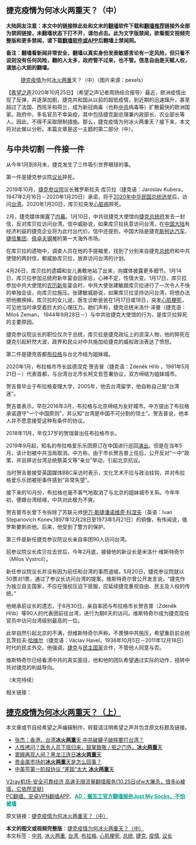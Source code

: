  <h2>捷克疫情为何冰火两重天？（中）</h2> <p class="notice"><b>大陆网友注意：本文中的链接除此处和文末的<a href="https://github.com/bannedbook/fanqiang" >翻墙</a>软件下载和<a href="https://github.com/killgcd/justmysocks/blob/master/README.md">翻墙推荐</a>链接外全部为禁网链接，未翻墙状态下打不开，请勿点击。此为文字版禁闻，欲看图文视频完整版和更多禁闻，请下载<a href="https://github.com/bannedbook/fanqiang">翻墙软件或APP</a>后翻墙上禁闻网。</p><p>备注：翻墙看新闻非常安全，翻墙以真实身份发表敏感言论有一定风险，但只看不说则没有任何风险，翻的人太多，政府管不过来，也不管。信息自由是天赋人权，请放心大胆的翻墙。</b></p>  <div class="entry"> <figure><figcaption><a href="https://www.bannedbook.org/bnews/tag/%e6%8d%b7%e5%85%8b/" class="st_tag internal_tag" rel="tag" title="标签 捷克 下的日志">捷克</a><a href="https://www.bannedbook.org/bnews/tag/%E7%96%AB%E6%83%85/" class="st_tag internal_tag" rel="tag" title="标签 疫情 下的日志">疫情</a>为何<a href="https://www.bannedbook.org/bnews/tag/%E5%86%B0%E7%81%AB%E4%B8%A4%E9%87%8D/" class="st_tag internal_tag" rel="tag" title="标签 冰火两重 下的日志">冰火两重</a>天？（中）（图片来源：pexels）</figcaption></figure> <p>【<span class='wp_keywordlink_affiliate'><a href="https://www.soundofhope.org" title="希望之声" target="_blank">希望之声</a></span>2020年10月25日】（希望之声记者周扬综合报导）最近，欧洲疫情出现了反弹，并逐渐加剧，捷克共和国从以前的超低疫情，到近期的迅速蹿升，甚至超过了法国、西班牙和荷兰，成为新冠病毒（也称<a href="https://www.bannedbook.org/bnews/tag/%e4%b8%ad%e5%85%b1/" class="st_tag internal_tag" rel="tag" title="标签 中共 下的日志">中共</a>病毒等）扩散最快的欧洲国家。政府中，多名官员不幸染疫，其中包括捷克副总理兼内政部长、农业部长等人。因此，不得不采取限制措施。那么，捷克疫情为何冰火两重天？接下来，本文将对此做以分析。本篇文章是这一主题的第二部分（中）。</p> <h2><strong>与中共切割 一件接一件</strong></h2> <p>从今年1月到8月末，捷克发生了三件吸引世界眼球的事。</p> <p>第一件是捷克参议院<a href="https://www.bannedbook.org/bnews/tag/%E8%AE%AE%E9%95%BF/" class="st_tag internal_tag" rel="tag" title="标签 议长 下的日志">议长</a>猝死。</p> <p>2019年10月，<a href="https://zh.wikipedia.org/wiki/%E6%8D%B7%E5%85%8B%E5%8F%82%E8%AE%AE%E9%99%A2" title="捷克参议院">捷克参议院</a>议长雅罗斯拉夫·库贝拉（捷克语：Jaroslav Kubera，1947年2月16日－2020年1月20日）承诺，将于<a href="https://zh.wikipedia.org/wiki/2020%E5%B9%B4%E4%B8%AD%E8%8F%AF%E6%B0%91%E5%9C%8B%E7%B8%BD%E7%B5%B1%E9%81%B8%E8%88%89" title="2020年中华民国总统选举">2020年中华民国总统选举</a>后，访问<a href="https://www.bannedbook.org/bnews/tag/%e5%8f%b0%e6%b9%be/" class="st_tag internal_tag" rel="tag" title="标签 台湾 下的日志">台湾</a>。2020年1月20日，库贝拉突发<a href="https://zh.wikipedia.org/wiki/%E5%BF%83%E8%84%8F%E7%97%85" title="心脏病">心脏病</a>猝死。</p> <p>2月，捷克媒体揭露了<span class='wp_keywordlink_affiliate'><a href="https://www.bannedbook.org/bnews/ccpdope/" title="中共高层内幕" target="_blank">内幕</a></span>。1月10日，中共驻捷克大使馆向<a href="https://zh.wikipedia.org/w/index.php?title=%E6%8D%B7%E5%85%8B%E6%80%BB%E7%BB%9F%E5%BA%9C&amp;action=edit&amp;redlink=1">捷克总统府</a>发去一封信，反对库贝拉访问台湾。信中威胁说，如果库贝拉执意访问台湾，在<span class='wp_keywordlink_affiliate'><a href="https://www.bannedbook.org/" title="中国" target="_blank">中国</a></span><span class='wp_keywordlink_affiliate'><a href="https://www.bannedbook.org/" title="大陆" target="_blank">大陆</a></span>有经济利益的捷克企业将为此付出代价。信中还提到，中国大陆是捷克<a href="https://zh.wikipedia.org/wiki/%E6%96%AF%E6%9F%AF%E8%BE%BE%E6%B1%BD%E8%BD%A6" title="斯柯达汽车">斯柯达汽车</a>、<a href="https://zh.wikipedia.org/w/index.php?title=%E6%8D%B7%E4%BF%A1%E9%9B%86%E5%9B%A2&amp;action=edit&amp;redlink=1">捷信集团</a>、<a href="https://zh.wikipedia.org/w/index.php?title=%E4%BD%A9%E5%8D%93%E5%A4%AB%E9%92%A2%E7%90%B4&amp;action=edit&amp;redlink=1">佩卓夫钢琴</a>的第一大海外市场。</p> <p>在库贝拉的遗物中，调查人员在他的手提箱里，找到了分别来自捷克<a href="https://www.bannedbook.org/bnews/tag/%e6%80%bb%e7%bb%9f/" class="st_tag internal_tag" rel="tag" title="标签 总统 下的日志">总统</a>府和中共使馆的两封信，都威胁库贝拉，放弃访问台湾的计划。</p>  <p>4月26日，库贝拉的遗孀和女儿勇敢地站了出来，向媒体披露更多细节。1月14日，库贝拉参加总统府新年宴会回家后，心神不定，性情大变。1月17日，库贝拉参加中共大使馆的<a href="https://zh.wikipedia.org/wiki/%E5%86%9C%E5%8E%86%E6%96%B0%E5%B9%B4" title="农历新年">农历新年</a>宴会时，中共大使张建敏跟库贝拉进行了一次令人不快的单独会谈，向库贝拉施压。张建敏威胁说，如果库贝拉坚持访问台湾，将想办法把他撤换掉。库贝拉的女儿说，医生诊断爸爸在1月17日或18日，突发<a href="https://zh.wikipedia.org/wiki/%E5%BF%83%E8%82%8C%E6%A2%97%E6%AD%BB" title="心肌梗死">心肌梗死</a>，可见他当时承受着巨大的心理压力。她们声称，捷克总统米洛什·泽曼（捷克语：Miloš Zeman， 1944年9月28日－）与中共驻捷克大使馆的行为，是库贝拉猝死的主要原因。</p> <p>捷克参议院议长的职位仅次于总统，库贝拉是捷克政坛上的资深人物，他的猝死在捷克引起轩然大波，政界和民众对中共施加给捷克的威权政治表达了愤怒。</p> <p>第二件是捷克首都<a href="https://www.bannedbook.org/bnews/tag/%e5%b8%83%e6%8b%89%e6%a0%bc/" class="st_tag internal_tag" rel="tag" title="标签 布拉格 下的日志">布拉格</a>与台北市结为姐妹城。</p> <p>2020年1月，布拉格市市长兹德涅克·贺吉普（捷克语：Zdeněk Hřib ，1981年5月21日－）代表首都，与台湾台北市长柯文哲签署协议，双方缔结为姐妹城市。</p> <p>贺吉普毕业于布拉格查理大学，2005年，他去台湾留学，他自称自己是“台湾迷”。</p> <p>贺吉普表示，早在2016年3月，布拉格与北京缔结为友好城市。中方提出了布拉格承诺遵守“一个中国原则”，并认知“台湾是中国不可分割的领土”。贺吉普说，他本人并不愿意接受这种有条件的协议。</p>  <p>2018年11月，年仅37岁的<a name="_Hlk54544611">贺瑞普</a>出任布拉格市长。</p> <p>2019年9月起，知名的布拉格爱乐乐团原订在中国进行巡回<span class='wp_keywordlink_affiliate'><a href="https://zh-cn.shenyunperformingarts.org/" title="演出" target="_blank">演出</a></span>。但是在当年5月，该计划被中共当局取消。中方称，由于市长贺吉普上任后，公开反对“一中”政策，并且拜访台湾总统蔡英文等“亲台”举动，引起北京抗议。</p> <p>当时贺吉普接受英国媒体BBC采访时表示，文化艺术不应与政治挂钩，并对布拉格爱乐乐团被拒事件感到“非常失望”。</p> <p>接下来的10月份，布拉格也毫不客气地取消了与北京的姐妹城市关系。今年年初，便跟台湾结缘，中共对此极为不爽。</p> <p>贺吉普市长曾下令拆除了苏联元帅<a href="https://www.bbc.com/zhongwen/simp/world-52456554">伊万·斯捷潘诺维奇·科涅夫</a>（英语：Ivan Stepanovich Konev,1897年12月28日至1973年5月21日）的铜像，有传闻说，俄罗斯要刺杀他。后来，他受到了警方的保护。</p> <p>第三件是新任捷克参议院议长亲自率团90人访问台湾。</p>  <p>前参议院议长库贝拉去世后，今年2月底，接替他的新议长是米洛什·维斯特奇尔（Milos Vystrcil）。</p> <p><a name="_Hlk54548560">新任参议院议长</a>并没有因为前任和台湾的事而退缩，5月20日，捷克参议院就以50票对1票，通过了参议长访问台湾的提案。维斯特奇尔曾公开发言说，“捷克作为独立自主国家，不应在强权压迫下屈服，应延续捷克重视自由、民主及人权的传统。”</p> <p>他继承前议长的遗志，于8月30日，亲自率团与布拉格市长贺吉普（Zdeněk Hřib）等90人的代表团前往台湾，进行为期6天的访问。<a name="_Hlk54548268">维斯特奇尔</a>成为捷克现任官员中访问台湾级别最高的一位。</p> <p>此举自然引起北京的不满，但维斯特奇尔声称，不畏惧中共施压，希望重启前总统瓦茨拉夫·<span class='wp_keywordlink'><a href="https://www.bannedbook.org/forum2/topic1613.html" title="哈维尔《哈维尔文集》" target="_blank">哈维尔</a></span>（捷克语：Václav Havel，1936年10月5日－2011年12月18日）时代的民主外交。他强调，<a href="https://zh.wikipedia.org/wiki/%E6%8D%B7%E5%85%8B" title="捷克">捷克</a>与<a href="https://zh.wikipedia.org/wiki/%E6%B0%91%E4%B8%BB%E5%9C%8B%E5%AE%B6" title="民主国家">民主国家</a>合作，不管他人同意与否。</p> <p>维斯特奇尔已经看清中共的真实面目，他和他的团队希望通过实际的动作，扭转中共对捷克的利益导向。</p> <p>（未完待续）</p>  <p>相关链接：</p> <h2><strong><a href="https://www.google.com/url?client=internal-element-cse&amp;cx=007749283119516952101:0iwnfnkwnek&amp;q=https://www.soundofhope.org/post/435613&amp;sa=U&amp;ved=2ahUKEwjy48WMvtDsAhWCzKQKHXzPA6wQFjAAegQIAhAC&amp;usg=AOvVaw0UXAqGb6itp46jhGBXF8No" target="_blank">捷克疫情为何冰火两重天？（上）</a></strong></h2> <p>本文章或节目经希望之声编辑制作，转载请注明希望之声并包含原文标题及链接。</p> <ul class='op-related-articles' title='相关阅读'> <li><a href='https://www.bannedbook.org/bnews/comments/20200813/1379333.html' target='_blank'>张杰：香港、台湾<b>冰火两重</b>天 中共破罐子破摔要打台湾？</a></li> <li><a href='https://www.bannedbook.org/bnews/comments/20200318/1369166.html' target='_blank'>人性拷问？医务人员下班归来，鼓掌致敬 / 拒之门外，<b>冰火两重</b>天</a></li> <li><a href='https://www.bannedbook.org/bnews/cbnews/20200509/1325322.html' target='_blank'>窦娥再现人间？黑龙江连日<b>冰火两重</b>天 </a></li> <li><a href='https://www.bannedbook.org/bnews/finance/20200117/1260473.html' target='_blank'>贵金属市场的<b>冰火两重</b>天是怎么回事？</a></li> <li><a href='https://www.bannedbook.org/bnews/topimagenews/20200116/1259833.html' target='_blank'>中美签第一阶段协议 “差距”太大 <b>冰火两重</b>天</a></li> </ul> <p class="texttj"> <a href="https://www.bannedbook.org/forum23/topic22702.html" target="_blank">V2ray机场-安全可靠经济 高速无限流量翻墙服务(10.25日gfw大屠杀，很多ip被墙，它依然坚挺)</a><br/> <a href="https://github.com/bannedbook/fanqiang/wiki/%E7%A6%81%E9%97%BB%E7%BD%91%E5%AE%89%E5%8D%93%E7%BF%BB%E5%A2%99%E6%96%B0%E9%97%BBAPP" target="_blank">PC翻墙、安卓VPN翻墙APP</a>、<span onclick="window.open('https://github.com/killgcd/justmysocks/blob/master/README.md')" style="font-weight:bold;color:#00A191;cursor:pointer;text-decoration:underline;outline:none">AD：搬瓦工官方翻墙服务Just My Socks，不怕被墙</span></p><p>原文链接：<a class="src_link"  href="https://www.soundofhope.org/post/435829" target="_blank">捷克疫情为何冰火两重天？（中）</a></p><a name='sharetosocial'></a>       <div><b>本文的图文或视频完整版</b>：<a href='https://www.bannedbook.org/bnews/comments/20201026/1420233.html'>捷克疫情为何冰火两重天？（中）</a></div>  </div><!--END ENTRY--> <div class="postfooter"> <div>本文标签：<a href="https://www.bannedbook.org/bnews/tag/%e4%b8%ad%e5%85%b1/" rel="tag">中共</a>, <a href="https://www.bannedbook.org/bnews/tag/%E5%86%B0%E7%81%AB%E4%B8%A4%E9%87%8D/" rel="tag">冰火两重</a>, <a href="https://www.bannedbook.org/bnews/tag/%e5%8f%b0%e6%b9%be/" rel="tag">台湾</a>, <a href="https://www.bannedbook.org/bnews/tag/%e5%b8%83%e6%8b%89%e6%a0%bc/" rel="tag">布拉格</a>, <a href="https://www.bannedbook.org/bnews/tag/%e5%bf%83%e8%82%8c%e6%a2%97%e6%ad%bb/" rel="tag">心肌梗死</a>, <a href="https://www.bannedbook.org/bnews/tag/%e6%80%bb%e7%bb%9f/" rel="tag">总统</a>, <a href="https://www.bannedbook.org/bnews/tag/%e6%8d%b7%e5%85%8b/" rel="tag">捷克</a>, <a href="https://www.bannedbook.org/bnews/tag/%E7%96%AB%E6%83%85/" rel="tag">疫情</a>, <a href="https://www.bannedbook.org/bnews/tag/%E8%AE%AE%E9%95%BF/" rel="tag">议长</a></div>  </div><!--END POSTFOOTER--> 